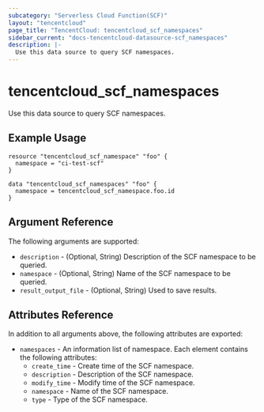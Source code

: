 ```yaml
---
subcategory: "Serverless Cloud Function(SCF)"
layout: "tencentcloud"
page_title: "TencentCloud: tencentcloud_scf_namespaces"
sidebar_current: "docs-tencentcloud-datasource-scf_namespaces"
description: |-
  Use this data source to query SCF namespaces.
---
```


# tencentcloud_scf_namespaces

Use this data source to query SCF namespaces.

## Example Usage

```hcl
resource "tencentcloud_scf_namespace" "foo" {
  namespace = "ci-test-scf"
}

data "tencentcloud_scf_namespaces" "foo" {
  namespace = tencentcloud_scf_namespace.foo.id
}
```

## Argument Reference

The following arguments are supported:

* `description` - (Optional, String) Description of the SCF namespace to be queried.
* `namespace` - (Optional, String) Name of the SCF namespace to be queried.
* `result_output_file` - (Optional, String) Used to save results.

## Attributes Reference

In addition to all arguments above, the following attributes are exported:

* `namespaces` - An information list of namespace. Each element contains the following attributes:
  * `create_time` - Create time of the SCF namespace.
  * `description` - Description of the SCF namespace.
  * `modify_time` - Modify time of the SCF namespace.
  * `namespace` - Name of the SCF namespace.
  * `type` - Type of the SCF namespace.



